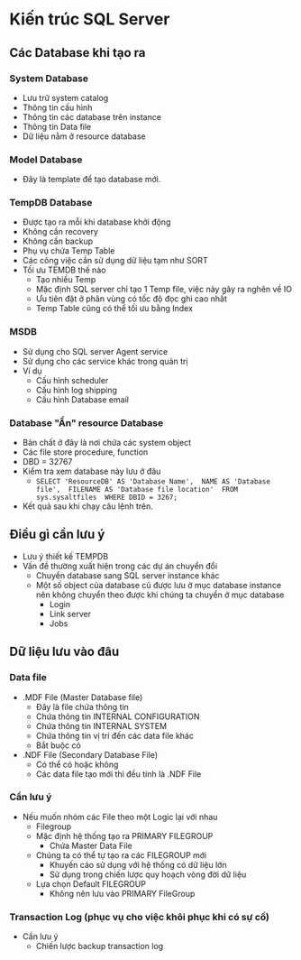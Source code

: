 # Kiến trúc SQL Server

## Các Database khi tạo ra

### System Database
- Lưu trữ system catalog
- Thông tin cấu hình
- Thông tin các database trên instance
- Thông tin Data file
- Dữ liệu nằm ở resource database

### Model Database
- Đây là template để tạo database mới.

### TempDB Database
- Được tạo ra mỗi khi database khởi động
- Không cần recovery
- Không cần backup
- Phụ vụ chứa Temp Table
- Các công việc cần sử dụng dữ liệu tạm như SORT
- Tối ưu TEMDB thế nào
  - Tạo nhiều Temp
  - Mặc định SQL server chỉ tạo 1 Temp file, việc này gây ra nghẽn về IO
  - Ưu tiên đặt ở phân vùng có tốc độ đọc ghi cao nhất
  - Temp Table cũng có thể tối ưu bằng Index

### MSDB
- Sử dụng cho SQL server Agent service
- Sử dụng cho các service khác trong quản trị
- Ví dụ
  - Cấu hình scheduler
  - Cấu hình log shipping
  - Cấu hình Database email

### Database "Ẩn" resource Database
- Bản chất ở đây là nơi chứa các system object
- Các file store procedure, function
- DBD = 32767
- Kiểm tra xem database này lưu ở đâu
  - `SELECT 'ResourceDB' AS 'Database Name', 
       NAME AS 'Database file', 
       FILENAME AS 'Database file location' 
FROM sys.sysaltfiles 
WHERE DBID = 3267;`
- Kết quả sau khi chạy câu lệnh trên.

## Điều gì cần lưu ý
- Lưu ý thiết kế TEMPDB
- Vấn đề thường xuất hiện trong các dự án chuyển đổi
  - Chuyển database sang SQL server instance khác
  - Một số object của database cũ được lưu ở mục database instance nên không chuyển theo được khi chúng ta chuyển ở mục database
    - Login
    - Link server
    - Jobs

## Dữ liệu lưu vào đâu

### Data file
- .MDF File (Master Database file)
  - Đây là file chứa thông tin
  - Chứa thông tin INTERNAL CONFIGURATION
  - Chứa thông tin INTERNAL SYSTEM
  - Chứa thông tin vị trí đến các data file khác
  - Bắt buộc có
- .NDF File (Secondary Database File)
  - Có thể có hoặc không
  - Các data file tạo mới thì đều tính là .NDF File

### Cần lưu ý
- Nếu muốn nhóm các File theo một Logic lại với nhau
  - Filegroup
  - Mặc định hệ thống tạo ra PRIMARY FILEGROUP
    - Chứa Master Data File
  - Chúng ta có thể tự tạo ra các FILEGROUP mới
    - Khuyến cáo sử dụng với hệ thống có dữ liệu lớn
    - Sử dụng trong chiến lược quy hoạch vòng đời dữ liệu
  - Lựa chọn Default FILEGROUP
    - Không nên lưu vào PRIMARY FileGroup

### Transaction Log (phục vụ cho việc khôi phục khi có sự cố)
- Cần lưu ý
  - Chiến lược backup transaction log
